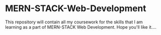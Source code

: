 # MERN-STACK-Web-Development
This repository will contain all my coursework for the skills that I am learning as a part of MERN-STACK Web Development.
Hope you'll like it....
